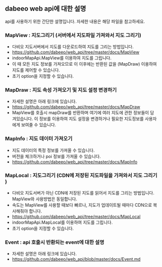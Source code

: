 ## dabeeo web api에 대한 설명
api를 사용하기 위한 간단한 설명입니다. 자세한 내용은 해당 파일을 참고하세요. 

### MapView : 지도그리기 (서버에서 지도파일 가져와서 지도 그리기)
- 다비오 지도서버에서 지도를 다운로드하여 지도를 그리는 방법입니다. 
- https://github.com/dabeeo/web_api/tree/master/docs/MapView
- indoorMapApi.MapView를 이용하여 지도를 그립니다. 
- 이 때 모든 지도 정보를 가져오므로 이 이후에는 반환된 값을 (MapDraw) 이용하여 지도를 제어할 수 있습니다. 
- 초기 option을 지정할 수 있습니다. 

### MapDraw : 지도 속성 가져오기 및 지도 설정 변경하기
- 자세한 설명은 아래 링크에 있습니다. 
- https://github.com/dabeeo/web_api/tree/master/docs/MapDraw
- MapView를 호출시 mapDraw를 반환하며 여기에 여러 지도에 관한 정보들이 담겨있습니다. 이 정보를 이용하여 지도 설정을 변경하거나 필요한 지도정보를 사용자에게 보여줄 수 있습니다.    

### MapInfo : 지도 데이터 가져오기 
- 지도 데이터의 특정 정보를 가져올 수 있습니다. 
- 버전을 체크하거나 poi 정보를 가져올 수 있습니다. 
- https://github.com/dabeeo/web_api/tree/master/docs/MapInfo


### MapLocal : 지도그리기 (CDN에 저장된 지도파일을 가져와서 지도 그리기 )
- 다비오 지도서버가 아닌 CDN에 저장된 지도를 읽어서 지도를 그리는 방법입니다. MapView와 사용방법은 동일합니다.
- 속도는 MapView를 사용할 때보다 빠르나, 지도가 업데이트될 때마다 CDN으로 복사해줘야 합니다. 
- https://github.com/dabeeo/web_api/tree/master/docs/MapLocal
- indoorMapApi.MapLocal를 이용하여 지도를 그립니다. 
- 초기 option을 지정할 수 있습니다. 


### Event : api 호출시 반환되는 event에 대한 설명
- 자세한 설명은 아래 링크에 있습니다. 
- https://github.com/dabeeo/web_api/blob/master/docs/Event.md
